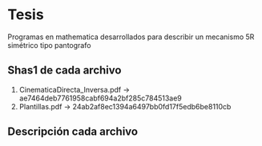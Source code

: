 # Tesis
Programas en mathematica desarrollados para describir un mecanismo 5R simétrico tipo pantografo

## Shas1 de cada archivo
1. CinematicaDirecta_Inversa.pdf -> ae7464deb7761958cabf694a2bf285c784513ae9
2. Plantillas.pdf -> 24ab2af8ec1394a6497bb0fd17f5edb6be8110cb

## Descripción cada archivo
